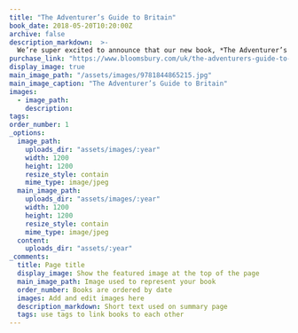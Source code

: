 ```yaml
---
title: "The Adventurer’s Guide to Britain"
book_date: 2018-05-20T10:20:00Z
archive: false
description_markdown:  >-
  We’re super excited to announce that our new book, *The Adventurer’s Guide to Britain*, is out now from Bloomsbury. It’s a collection of some of our very favourite adventures from right across the country, from surfing off John O’Groats and sea snorkelling on Harris to bikepacking the South Downs Way and a swimrun adventure around the Isles of Scilly. We have included 150 incredible experiences that showcase the best way to explore each area and you’ll find running, scrambling, swimming, kayaking, cycling and wild camping adventures to try. You’ll also find recommendations for places to eat, sleep and explore nearby. We reckon you’ll enjoy reading it as much as we enjoyed writing it
purchase_link: "https://www.bloomsbury.com/uk/the-adventurers-guide-to-britain-9781844865192/"
display_image: true
main_image_path: "/assets/images/9781844865215.jpg"
main_image_caption: "The Adventurer’s Guide to Britain"
images:
  - image_path:
    description:
tags: 
order_number: 1
_options:
  image_path:
    uploads_dir: "assets/images/:year"
    width: 1200
    height: 1200
    resize_style: contain
    mime_type: image/jpeg
  main_image_path:
    uploads_dir: "assets/images/:year"
    width: 1200
    height: 1200
    resize_style: contain
    mime_type: image/jpeg
  content:
    uploads_dir: "assets/:year"
_comments:
  title: Page title
  display_image: Show the featured image at the top of the page
  main_image_path: Image used to represent your book
  order_number: Books are ordered by date
  images: Add and edit images here
  description_markdown: Short text used on summary page
  tags: use tags to link books to each other
---
```

